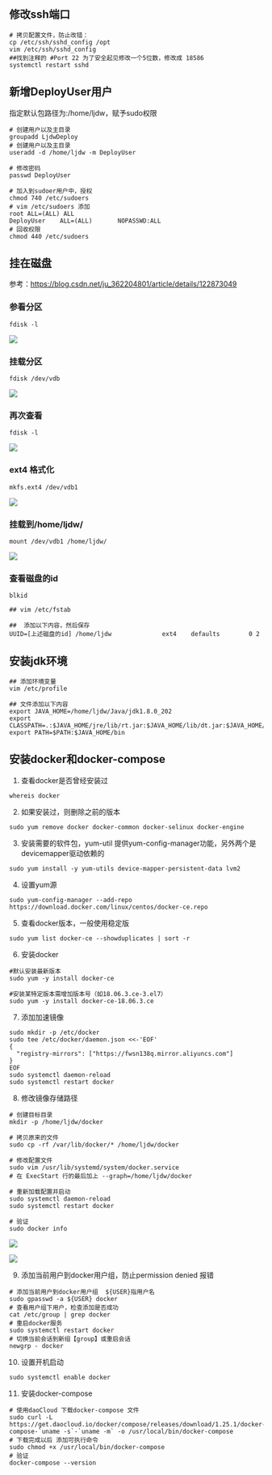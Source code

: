 ## 修改ssh端口


```shell
# 拷贝配置文件，防止改错：
cp /etc/ssh/sshd_config /opt
vim /etc/ssh/sshd_config
##找到注释的 #Port 22 为了安全起见修改一个5位数，修改成 18586
systemctl restart sshd
```

## 新增DeployUser用户

指定默认包路径为:/home/ljdw，赋予sudo权限

```shell
# 创建用户以及主目录
groupadd LjdwDeploy
# 创建用户以及主目录
useradd -d /home/ljdw -m DeployUser

# 修改密码
passwd DeployUser

# 加入到sudoer用户中，授权
chmod 740 /etc/sudoers
# vim /etc/sudoers 添加
root ALL=(ALL) ALL
DeployUser    ALL=(ALL)       NOPASSWD:ALL
# 回收权限
chmod 440 /etc/sudoers
```


## 挂在磁盘

参考：https://blog.csdn.net/ju_362204801/article/details/122873049

### 参看分区

```shell
fdisk -l
```

![](https://raw.iqiq.io/huicxx/md-pic-bed/main//images/20221101201403.png)

### 挂载分区

```shell
fdisk /dev/vdb
```

![](https://raw.iqiq.io/huicxx/md-pic-bed/main//images/20221101201525.png)

### 再次查看


```shell
fdisk -l
```

![](https://raw.iqiq.io/huicxx/md-pic-bed/main//images/20221101201631.png)

### ext4 格式化

```
mkfs.ext4 /dev/vdb1
```

![](https://raw.iqiq.io/huicxx/md-pic-bed/main//images/20221101201718.png)

### 挂载到/home/ljdw/


```
mount /dev/vdb1 /home/ljdw/
```

![](https://raw.iqiq.io/huicxx/md-pic-bed/main//images/20221101201807.png)

### 查看磁盘的id

```shell
blkid

## vim /etc/fstab

##  添加以下内容，然后保存
UUID=[上述磁盘的id] /home/ljdw              ext4    defaults        0 2

```

## 安装jdk环境



```shell
## 添加环境变量
vim /etc/profile

## 文件添加以下内容
export JAVA_HOME=/home/ljdw/Java/jdk1.8.0_202
export CLASSPATH=.:$JAVA_HOME/jre/lib/rt.jar:$JAVA_HOME/lib/dt.jar:$JAVA_HOME/lib/tools.jar
export PATH=$PATH:$JAVA_HOME/bin

```

## 安装docker和docker-compose

1.	查看docker是否曾经安装过

```
whereis docker
```

2.	如果安装过，则删除之前的版本

```
sudo yum remove docker docker-common docker-selinux docker-engine
```

3.	  安装需要的软件包，yum-util 提供yum-config-manager功能，另外两个是devicemapper驱动依赖的

```
sudo yum install -y yum-utils device-mapper-persistent-data lvm2
```

4.	 设置yum源

```
sudo yum-config-manager --add-repo https://download.docker.com/linux/centos/docker-ce.repo
```

5.	 查看docker版本，一般使用稳定版

```
sudo yum list docker-ce --showduplicates | sort -r
```

6.	 安装docker

```
#默认安装最新版本
sudo yum -y install docker-ce

#安装某特定版本需增加版本号（如18.06.3.ce-3.el7）
sudo yum -y install docker-ce-18.06.3.ce
```

7.	 添加加速镜像

```
sudo mkdir -p /etc/docker
sudo tee /etc/docker/daemon.json <<-'EOF'
{
  "registry-mirrors": ["https://fwsn138q.mirror.aliyuncs.com"]
}
EOF
sudo systemctl daemon-reload
sudo systemctl restart docker
```


8.	修改镜像存储路径

```
# 创建目标目录
mkdir -p /home/ljdw/docker

# 拷贝原来的文件
sudo cp -rf /var/lib/docker/* /home/ljdw/docker

# 修改配置文件
sudo vim /usr/lib/systemd/system/docker.service
# 在 ExecStart 行的最后加上 --graph=/home/ljdw/docker

# 重新加载配置并启动
sudo systemctl daemon-reload
sudo systemctl restart docker

# 验证 
sudo docker info
```

![](https://raw.iqiq.io/huicxx/md-pic-bed/main//images/20221104141837.png)



![](https://raw.iqiq.io/huicxx/md-pic-bed/main//images/20221104141859.png)

9.  添加当前用户到docker用户组，防止permission denied 报错

```
# 添加当前用户到docker用户组  ${USER}指用户名
sudo gpasswd -a ${USER} docker
# 查看用户组下用户，检查添加是否成功
cat /etc/group | grep docker
# 重启docker服务
sudo systemctl restart docker
# 切换当前会话到新组【group】或重启会话
newgrp - docker
```
10.  设置开机启动

```
sudo systemctl enable docker
```

11. 安装docker-compose

```
# 使用daoCloud 下载docker-compose 文件
sudo curl -L https://get.daocloud.io/docker/compose/releases/download/1.25.1/docker-compose-`uname -s`-`uname -m` -o /usr/local/bin/docker-compose
# 下载完成以后 添加可执行命令
sudo chmod +x /usr/local/bin/docker-compose
# 验证
docker-compose --version
```
